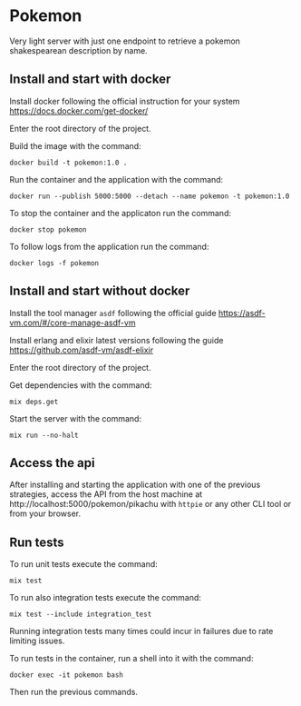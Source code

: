 # Pokemon

Very light server with just one endpoint to retrieve a pokemon shakespearean description by name.

## Install and start with docker

Install docker following the official instruction for your system https://docs.docker.com/get-docker/

Enter the root directory of the project.

Build the image with the command:
```
docker build -t pokemon:1.0 .
```

Run the container and the application with the command:
```
docker run --publish 5000:5000 --detach --name pokemon -t pokemon:1.0
```

To stop the container and the applicaton run the command:
```
docker stop pokemon
```

To follow logs from the application run the command:
```
docker logs -f pokemon
```

## Install and start without docker
Install the tool manager `asdf` following the official guide https://asdf-vm.com/#/core-manage-asdf-vm

Install erlang and elixir latest versions following the guide https://github.com/asdf-vm/asdf-elixir

Enter the root directory of the project.

Get dependencies with the command:
```
mix deps.get
```

Start the server with the command:
```
mix run --no-halt
```

## Access the api
After installing and starting the application with one of the previous strategies,
access the API from the host machine at http://localhost:5000/pokemon/pikachu with `httpie` 
or any other CLI tool or from your browser.

## Run tests
To run unit tests execute the command:
```
mix test
```

To run also integration tests execute the command:
```
mix test --include integration_test
```
Running integration tests many times could incur in failures due to rate limiting issues.

To run tests in the container, run a shell into it with the command:
```
docker exec -it pokemon bash
```
Then run the previous commands.
